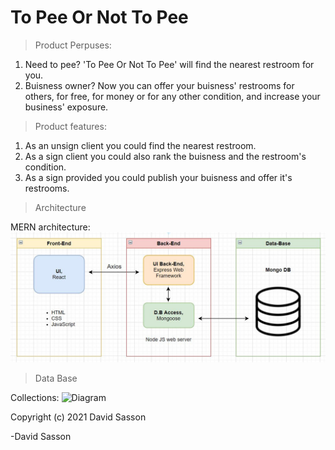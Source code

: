 # To Pee Or Not To Pee

> Product Perpuses:
1. Need to pee? 'To Pee Or Not To Pee' will find the nearest restroom for you.
2. Buisness owner? Now you can offer your buisness' restrooms for others, for free, for money or for any other condition, and increase your business' exposure.

>Product features:
1. As an unsign client you could find the nearest restroom.
2. As a sign client you could also rank the buisness and the restroom's condition.
3. As a sign provided you could publish your buisness and offer it's restrooms.

> Architecture 

MERN architecture:
![Diagram](https://github.com/DavidSasson22/Final-Project/blob/main/mern.JPG?raw=true)

> Data Base 

Collections:
![Diagram](https://github.com/DavidSasson22/To-Pee-or-Not-to-Pee/blob/main/DB.JPG?raw=true)


> 
Copyright (c) 2021 David Sasson

-David Sasson
